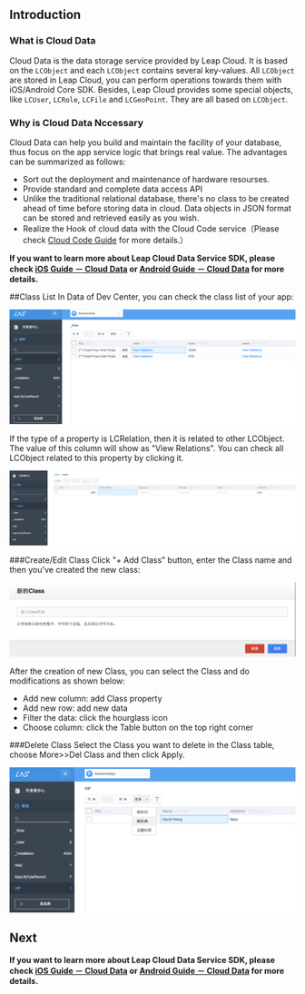 
## Introduction

### What is Cloud Data
Cloud Data is the data storage service provided by Leap Cloud. It is based on the `LCObject` and each `LCObject` contains several key-values. All `LCObject` are stored in Leap Cloud, you can perform operations towards them with iOS/Android Core SDK. Besides, Leap Cloud  provides some special objects, like `LCUser`, `LCRole`, `LCFile` and `LCGeoPoint`. They are all based on `LCObject`.


### Why is Cloud Data Nccessary
Cloud Data can help you build and maintain the facility of your database, thus focus on the app service logic that brings real value.  The advantages can be summarized as follows:

* Sort out the deployment and maintenance of hardware resourses.
* Provide standard and complete data access API
* Unlike the traditional relational database, there's no class to be created ahead of time before storing data in cloud. Data objects in JSON format can be stored and retrieved easily as you wish.
* Realize the Hook of cloud data with the Cloud Code service（Please check [Cloud Code Guide](LC_DOCS_GUIDE_LINK_PLACEHOLDER_JAVA) for more details.） 

**If you want to learn more about Leap Cloud Data Service SDK, please check [iOS Guide － Cloud Data](LC_DOCS_GUIDE_LINK_PLACEHOLDER_IOS#CLOUD_DATA_EN) or [Android Guide － Cloud Data](LC_DOCS_GUIDE_LINK_PLACEHOLDER_ANDROID#CLOUD_DATA_EN) for more details.**

##Class List
In Data of Dev Center, you can check the class list of your app:

![imgCDClassList.png](../../../images/imgCDClassList.png)

If the type of a property is LCRelation, then it is related to other LCObject. The value of this column will show as "View Relations". You can check all LCObject related to this property by clicking it.

![imgCDShowRelation.png](../../../images/imgCDShowRelation.png)

###Create/Edit Class
Click "+ Add Class" button, enter the Class name and then you've created the new class:

![imgCDAddClass.png](../../../images/imgCDAddClass.png)

After the creation of new Class, you can select the Class and do modifications as shown below:

* Add new column: add Class property
* Add new row: add new data
* Filter the data: click the hourglass icon 
* Choose column: click the Table button on the top right corner

###Delete Class 
Select the Class you want to delete in the Class table, choose More>>Del Class and then click Apply.

![imgCDDeleteClass](../../../images/imgCDDeleteClass.png)

## Next

**If you want to learn more about Leap Cloud Data Service SDK, please check [iOS Guide － Cloud Data](LC_DOCS_GUIDE_LINK_PLACEHOLDER_IOS#CLOUD_DATA_EN) or [Android Guide － Cloud Data](LC_DOCS_GUIDE_LINK_PLACEHOLDER_ANDROID#CLOUD_DATA_EN) for more details.**
